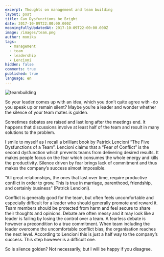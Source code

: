 ```yaml
---
excerpt: Thoughts on management and team building
layout: post
title: Can Dysfunctions be Bright
date: 2017-10-09T22:00:00.000Z
meaningfullyUpdatedAt: 2017-10-09T22:00:00.000Z
image: /images/team.png
author: monika
tags:
  - management
  - team
  - leadership
  - Lencioni
hidden: false
comments: true
published: true
language: en
---
```

![teambuilding](../../static/images/can-disfunctions-be-bright/team.png "")

So your leader comes up with an idea, which you don’t quite agree with -do you speak up or remain silent? Maybe you’re a leader and wonder whether the silence of your team mates is golden.

Sometimes debates are raised and last long after the meetings end. It happens that discussions involve at least half of the team and result in many solutions to the problem.

I smile to myself as I recall a brilliant book by Patrick Lencioni “The Five Dysfunctions of a Team”.  Lencioni claims that a “Fear of Conflict” is the second dysfunction which prevents teams from delivering desired results. It makes people focus on the fear which consumes the whole energy and kills the productivity. Silence driven by fear brings lack of commitment and thus makes the company’s success almost impossible. 

“All great relationships, the ones that last over time, require productive conflict in order to grow. This is true in marriage, parenthood, friendship, and certainly business” (Patrick Lencioni).

Conflict is generally good for the team, but often feels uncomfortable and especially difficult for a leader who should generally promote and reward it.  Team members should be protected from harm and feel secure to share their thoughts and opinions. Debate are often messy and it may look like a leader is failing by losing the control over a team. A fearless debate is however a precondition to a true commitment. When team including the leader overcome the uncomfortable conflict bias, the organisation reaches the next level. According to Lencioni this is just a half way to the company’s success. This step however is a difficult one. 

So is silence golden? Not necessarily, but I will be happy if you disagree.
